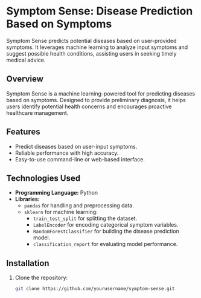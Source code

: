 # Symptom Sense: Disease Prediction Based on Symptoms

Symptom Sense predicts potential diseases based on user-provided symptoms. It leverages machine learning to analyze input symptoms and suggest possible health conditions, assisting users in seeking timely medical advice.

## Overview
Symptom Sense is a machine learning-powered tool for predicting diseases based on symptoms. Designed to provide preliminary diagnosis, it helps users identify potential health concerns and encourages proactive healthcare management.

## Features
- Predict diseases based on user-input symptoms.
- Reliable performance with high accuracy.
- Easy-to-use command-line or web-based interface.

## Technologies Used
- **Programming Language:** Python
- **Libraries:**
  - `pandas` for handling and preprocessing data.
  - `sklearn` for machine learning:
    - `train_test_split` for splitting the dataset.
    - `LabelEncoder` for encoding categorical symptom variables.
    - `RandomForestClassifier` for building the disease prediction model.
    - `classification_report` for evaluating model performance.

## Installation
1. Clone the repository:
   ```bash
   git clone https://github.com/yourusername/symptom-sense.git
